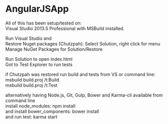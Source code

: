 # AngularJSApp

All of this has been setup/tested on: <br /> 
Visual Studio 2013.5 Professional with MSBuild installed. <br />

Run Visual Studio and <br />
Restore Nuget packages (Chutzpah): Select Solution, right click for menu Manage NuGet Packages for Solution/Restore <br />

Run Solution to open index.html <br />
Got to Test Explorer to run tests <br />

if Chutzpah was restored run build and tests from VS or command line: <br />
msbuild build.proj /t:Build <br />
msbuild build.proj /t:Test <br />

alternatively having Node.js, Git, Gulp, Bower and Karma-cli available from command line  <br />
install node_modules: npm install  <br />
and install bower_components: bower install <br />
and run test: karma start
